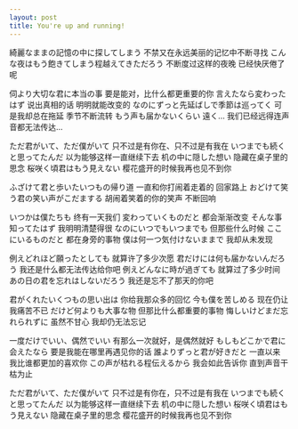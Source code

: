 ```yaml
---
layout: post
title: You're up and running!
---
```


綺麗なままの記憶の中に探してしまう
不禁又在永远美丽的记忆中不断寻找
こんな夜はもう飽きてしまう程越えてきただろう
不断度过这样的夜晚 已经快厌倦了呢
 

伺より大切な君に本当の事
要是能对，比什么都更重要的你
言えたなら変わったはず
说出真相的话 明明就能改变的
なのにずっと先延ばしで季節は巡ってく
可是我却总在拖延 季节不断流转
もう声も届かないくらい 遠く…
我们已经远得连声音都无法传达...
 

ただ君がいて、ただ僕がいて
只不过是有你在、只不过是有我在
いつまでも続くと思ってたんだ
以为能够这样一直继续下去
机の中に隠した想い
隐藏在桌子里的思念
桜咲く頃君はもう見えない
樱花盛开的时候我再也见不到你
 

ふざけて君と歩いたいつもの帰り道
一直和你打闹着走着的 回家路上
おどけて笑う君の笑い声がこだまする
胡闹着笑着的你的笑声 不断回响
 

いつかは僕たちも
终有一天我们
変わっていくものだと
都会渐渐改变
そんな事知ってたはず
我明明清楚得很
なのにいつでもいつまでも
但那些什么时候
ここにいるものだと
都在身旁的事物
僕は何一つ気付けないままで
我却从未发现
 

例えどれほど願ったとしても
就算许了多少次愿
君だけには何も届かないんだろう
我还是什么都无法传达给你吧
例えどんなに時が過ぎても
就算过了多少时间
あの日の君を忘れはしないだろう
我还是忘不了那天的你吧
 

君がくれたいくつもの思い出は
你给我那众多的回忆
今も僕を苦しめる
现在仍让我痛苦不已
だけど何よりも大事な物
但那比什么都重要的事物
悔しいけどまだ忘れられずに
虽然不甘心 我却仍无法忘记
 

一度だけでいい、偶然でいい
有那么一次就好，是偶然就好
もしもどこかで君に会えたなら
要是我能在哪里再遇见你的话
誰よりずっと君が好きだと
一直以来 我比谁都更加的喜欢你
この声が枯れる程伝えるから
我会如此告诉你 直到声音干枯为止
 

ただ君がいて、ただ僕がいて
只不过是有你在，只不过是有我在
いつまでも続くと思ってたんだ
以为能够这样一直继续下去
机の中に隠した想い 桜咲く頃君はもう見えない
隐藏在桌子里的思念 樱花盛开的时候我再也见不到你
